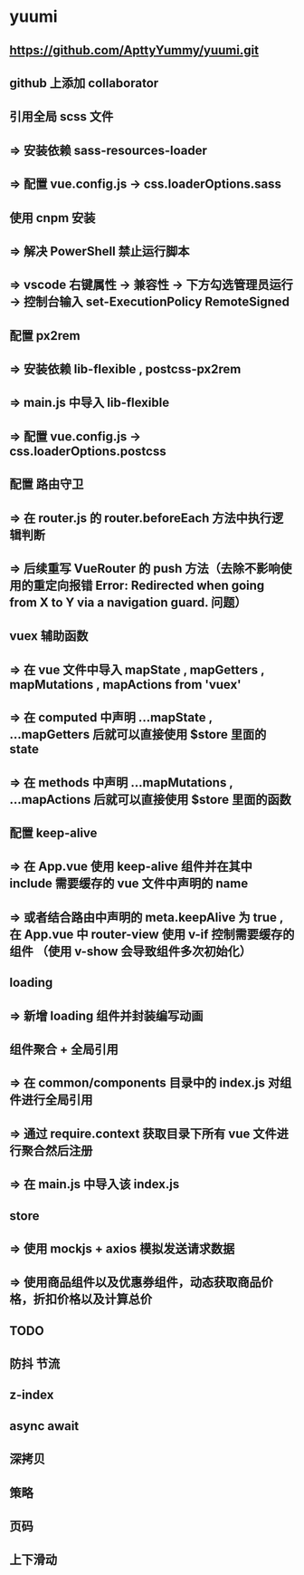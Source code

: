# yuumi

## https://github.com/ApttyYummy/yuumi.git
## github 上添加 collaborator

## 引用全局 scss 文件
## => 安装依赖 sass-resources-loader
## => 配置 vue.config.js -> css.loaderOptions.sass

## 使用 cnpm 安装
## => 解决 PowerShell 禁止运行脚本
## => vscode 右键属性 -> 兼容性 -> 下方勾选管理员运行 -> 控制台输入 set-ExecutionPolicy RemoteSigned

## 配置 px2rem 
## => 安装依赖 lib-flexible , postcss-px2rem
## => main.js 中导入 lib-flexible
## => 配置 vue.config.js -> css.loaderOptions.postcss

## 配置 路由守卫
## => 在 router.js 的 router.beforeEach 方法中执行逻辑判断
## => 后续重写 VueRouter 的 push 方法（去除不影响使用的重定向报错 Error: Redirected when going from X to Y via a navigation guard. 问题）

## vuex 辅助函数
## => 在 vue 文件中导入 mapState , mapGetters , mapMutations , mapActions from 'vuex'
## => 在 computed 中声明 ...mapState , ...mapGetters 后就可以直接使用 $store 里面的 state
## => 在 methods 中声明 ...mapMutations , ...mapActions 后就可以直接使用 $store 里面的函数

## 配置 keep-alive
## => 在 App.vue 使用 keep-alive 组件并在其中 include 需要缓存的 vue 文件中声明的 name
## => 或者结合路由中声明的 meta.keepAlive 为 true , 在 App.vue 中 router-view 使用 v-if 控制需要缓存的组件 （使用 v-show 会导致组件多次初始化）

## loading
## => 新增 loading 组件并封装编写动画

## 组件聚合 + 全局引用
## => 在 common/components 目录中的 index.js 对组件进行全局引用
## => 通过 require.context 获取目录下所有 vue 文件进行聚合然后注册
## => 在 main.js 中导入该 index.js

## store
## => 使用 mockjs + axios 模拟发送请求数据
## => 使用商品组件以及优惠券组件，动态获取商品价格，折扣价格以及计算总价

## TODO
## 防抖 节流
## z-index
## async await
## 深拷贝
## 策略
## 页码
## 上下滑动